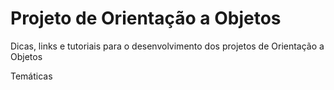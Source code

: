 # Projeto de Orientação a Objetos
Dicas, links e tutoriais para o desenvolvimento dos projetos de Orientação a Objetos

Temáticas
